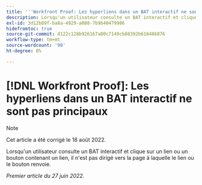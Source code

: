 ```yaml
---
title: '''Workfront Proof: Les hyperliens dans un BAT interactif ne sont pas principaux"'
description: Lorsqu'un utilisateur consulte un BAT interactif et clique sur un lien ou un bouton contenant un lien, il n'est pas dirigé vers la page à laquelle le lien ou le bouton renvoie.
exl-id: 3d12b89f-ba8a-4929-a088-7b9b40479986
hidefromtoc: true
source-git-commit: d122c128b926167a00c7149cb88392b618486876
workflow-type: tm+mt
source-wordcount: '98'
ht-degree: 0%

---
```


# [!DNL Workfront Proof]: Les hyperliens dans un BAT interactif ne sont pas principaux

>[!NOTE]
>
>Cet article a été corrigé le 18 août 2022.

Lorsqu&#39;un utilisateur consulte un BAT interactif et clique sur un lien ou un bouton contenant un lien, il n&#39;est pas dirigé vers la page à laquelle le lien ou le bouton renvoie.

_Premier article du 27 juin 2022._
